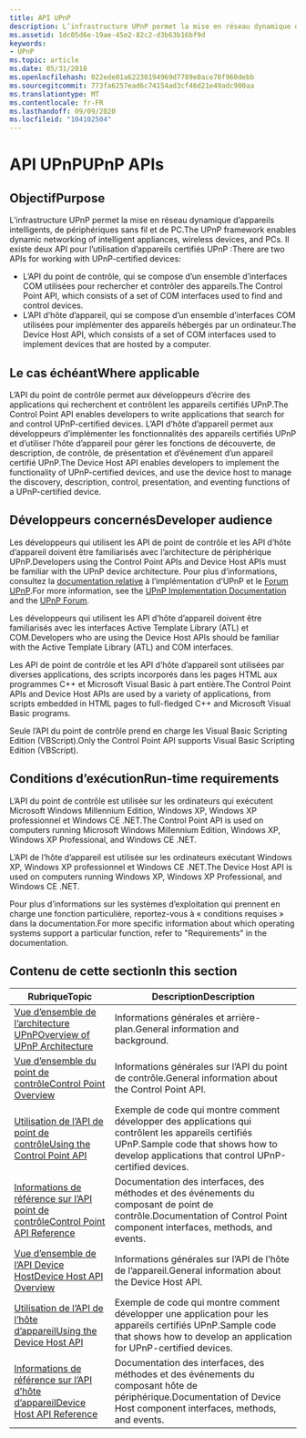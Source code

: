 ```yaml
---
title: API UPnP
description: L’infrastructure UPnP permet la mise en réseau dynamique d’appareils intelligents, de périphériques sans fil et de PC.
ms.assetid: 1dc05d6e-19ae-45e2-82c2-d3b63b16bf9d
keywords:
- UPnP
ms.topic: article
ms.date: 05/31/2018
ms.openlocfilehash: 022ede01a62230194969d7789e0ace70f960debb
ms.sourcegitcommit: 773fa6257ead6c74154ad3cf46d21e49adc900aa
ms.translationtype: MT
ms.contentlocale: fr-FR
ms.lasthandoff: 09/09/2020
ms.locfileid: "104102504"
---
```

# <a name="upnp-apis"></a><span data-ttu-id="47999-104">API UPnP</span><span class="sxs-lookup"><span data-stu-id="47999-104">UPnP APIs</span></span>

## <a name="purpose"></a><span data-ttu-id="47999-105">Objectif</span><span class="sxs-lookup"><span data-stu-id="47999-105">Purpose</span></span>

<span data-ttu-id="47999-106">L’infrastructure UPnP permet la mise en réseau dynamique d’appareils intelligents, de périphériques sans fil et de PC.</span><span class="sxs-lookup"><span data-stu-id="47999-106">The UPnP  framework enables dynamic networking of intelligent appliances, wireless devices, and PCs.</span></span> <span data-ttu-id="47999-107">Il existe deux API pour l’utilisation d’appareils certifiés UPnP :</span><span class="sxs-lookup"><span data-stu-id="47999-107">There are two APIs for working with UPnP-certified devices:</span></span>

-   <span data-ttu-id="47999-108">L’API du point de contrôle, qui se compose d’un ensemble d’interfaces COM utilisées pour rechercher et contrôler des appareils.</span><span class="sxs-lookup"><span data-stu-id="47999-108">The Control Point API, which consists of a set of COM interfaces used to find and control devices.</span></span>
-   <span data-ttu-id="47999-109">L’API d’hôte d’appareil, qui se compose d’un ensemble d’interfaces COM utilisées pour implémenter des appareils hébergés par un ordinateur.</span><span class="sxs-lookup"><span data-stu-id="47999-109">The Device Host API, which consists of a set of COM interfaces used to implement devices that are hosted by a computer.</span></span>

## <a name="where-applicable"></a><span data-ttu-id="47999-110">Le cas échéant</span><span class="sxs-lookup"><span data-stu-id="47999-110">Where applicable</span></span>

<span data-ttu-id="47999-111">L’API du point de contrôle permet aux développeurs d’écrire des applications qui recherchent et contrôlent les appareils certifiés UPnP.</span><span class="sxs-lookup"><span data-stu-id="47999-111">The Control Point API enables developers to write applications that search for and control UPnP-certified devices.</span></span> <span data-ttu-id="47999-112">L’API d’hôte d’appareil permet aux développeurs d’implémenter les fonctionnalités des appareils certifiés UPnP et d’utiliser l’hôte d’appareil pour gérer les fonctions de découverte, de description, de contrôle, de présentation et d’événement d’un appareil certifié UPnP.</span><span class="sxs-lookup"><span data-stu-id="47999-112">The Device Host API enables developers to implement the functionality of UPnP-certified devices, and use the device host to manage the discovery, description, control, presentation, and eventing functions of a UPnP-certified device.</span></span>

## <a name="developer-audience"></a><span data-ttu-id="47999-113">Développeurs concernés</span><span class="sxs-lookup"><span data-stu-id="47999-113">Developer audience</span></span>

<span data-ttu-id="47999-114">Les développeurs qui utilisent les API de point de contrôle et les API d’hôte d’appareil doivent être familiarisés avec l’architecture de périphérique UPnP.</span><span class="sxs-lookup"><span data-stu-id="47999-114">Developers using the Control Point APIs and Device Host APIs must be familiar with the UPnP device architecture.</span></span> <span data-ttu-id="47999-115">Pour plus d’informations, consultez la [documentation relative](https://openconnectivity.org/resources/upnpresources.zip) à l’implémentation d’UPnP et le [Forum UPnP](https://openconnectivity.org/).</span><span class="sxs-lookup"><span data-stu-id="47999-115">For more information, see the [UPnP Implementation Documentation](https://openconnectivity.org/resources/upnpresources.zip) and the [UPnP Forum](https://openconnectivity.org/).</span></span>

<span data-ttu-id="47999-116">Les développeurs qui utilisent les API d’hôte d’appareil doivent être familiarisés avec les interfaces Active Template Library (ATL) et COM.</span><span class="sxs-lookup"><span data-stu-id="47999-116">Developers who are using the Device Host APIs should be familiar with the Active Template Library (ATL) and COM interfaces.</span></span>

<span data-ttu-id="47999-117">Les API de point de contrôle et les API d’hôte d’appareil sont utilisées par diverses applications, des scripts incorporés dans les pages HTML aux programmes C++ et Microsoft Visual Basic à part entière.</span><span class="sxs-lookup"><span data-stu-id="47999-117">The Control Point APIs and Device Host APIs are used by a variety of applications, from scripts embedded in HTML pages to full-fledged C++ and Microsoft Visual Basic programs.</span></span>

<span data-ttu-id="47999-118">Seule l’API du point de contrôle prend en charge les Visual Basic Scripting Edition (VBScript).</span><span class="sxs-lookup"><span data-stu-id="47999-118">Only the Control Point API supports Visual Basic Scripting Edition (VBScript).</span></span>

## <a name="run-time-requirements"></a><span data-ttu-id="47999-119">Conditions d’exécution</span><span class="sxs-lookup"><span data-stu-id="47999-119">Run-time requirements</span></span>

<span data-ttu-id="47999-120">L’API du point de contrôle est utilisée sur les ordinateurs qui exécutent Microsoft Windows Millennium Edition, Windows XP, Windows XP professionnel et Windows CE .NET.</span><span class="sxs-lookup"><span data-stu-id="47999-120">The Control Point API is used on computers running Microsoft Windows Millennium Edition, Windows XP, Windows XP Professional, and Windows CE .NET.</span></span>

<span data-ttu-id="47999-121">L’API de l’hôte d’appareil est utilisée sur les ordinateurs exécutant Windows XP, Windows XP professionnel et Windows CE .NET.</span><span class="sxs-lookup"><span data-stu-id="47999-121">The Device Host API is used on computers running Windows XP, Windows XP Professional, and Windows CE .NET.</span></span>

<span data-ttu-id="47999-122">Pour plus d’informations sur les systèmes d’exploitation qui prennent en charge une fonction particulière, reportez-vous à « conditions requises » dans la documentation.</span><span class="sxs-lookup"><span data-stu-id="47999-122">For more specific information about which operating systems support a particular function, refer to "Requirements" in the documentation.</span></span>

## <a name="in-this-section"></a><span data-ttu-id="47999-123">Contenu de cette section</span><span class="sxs-lookup"><span data-stu-id="47999-123">In this section</span></span>



| <span data-ttu-id="47999-124">Rubrique</span><span class="sxs-lookup"><span data-stu-id="47999-124">Topic</span></span>                                                                                          | <span data-ttu-id="47999-125">Description</span><span class="sxs-lookup"><span data-stu-id="47999-125">Description</span></span>                                                                                        |
|------------------------------------------------------------------------------------------------|----------------------------------------------------------------------------------------------------|
| [<span data-ttu-id="47999-126">Vue d’ensemble de l’architecture UPnP</span><span class="sxs-lookup"><span data-stu-id="47999-126">Overview of UPnP Architecture</span></span>](overview-of-universal-plug-and-play.md)<br/>            | <span data-ttu-id="47999-127">Informations générales et arrière-plan.</span><span class="sxs-lookup"><span data-stu-id="47999-127">General information and background.</span></span><br/>                                                     |
| [<span data-ttu-id="47999-128">Vue d’ensemble du point de contrôle</span><span class="sxs-lookup"><span data-stu-id="47999-128">Control Point Overview</span></span>](control-point-api.md)<br/>                                     | <span data-ttu-id="47999-129">Informations générales sur l’API du point de contrôle.</span><span class="sxs-lookup"><span data-stu-id="47999-129">General information about the Control Point API.</span></span><br/>                                        |
| [<span data-ttu-id="47999-130">Utilisation de l’API de point de contrôle</span><span class="sxs-lookup"><span data-stu-id="47999-130">Using the Control Point API</span></span>](using-the-control-point-api-with-upnp-technology.md)<br/> | <span data-ttu-id="47999-131">Exemple de code qui montre comment développer des applications qui contrôlent les appareils certifiés UPnP.</span><span class="sxs-lookup"><span data-stu-id="47999-131">Sample code that shows how to develop applications that control UPnP-certified devices.</span></span><br/> |
| [<span data-ttu-id="47999-132">Informations de référence sur l’API point de contrôle</span><span class="sxs-lookup"><span data-stu-id="47999-132">Control Point API Reference</span></span>](control-point-api-with-upnp-technology-reference.md)<br/> | <span data-ttu-id="47999-133">Documentation des interfaces, des méthodes et des événements du composant de point de contrôle.</span><span class="sxs-lookup"><span data-stu-id="47999-133">Documentation of Control Point component interfaces, methods, and events.</span></span><br/>               |
| [<span data-ttu-id="47999-134">Vue d’ensemble de l’API Device Host</span><span class="sxs-lookup"><span data-stu-id="47999-134">Device Host API Overview</span></span>](device-host-api.md)<br/>                                     | <span data-ttu-id="47999-135">Informations générales sur l’API de l’hôte de l’appareil.</span><span class="sxs-lookup"><span data-stu-id="47999-135">General information about the Device Host API.</span></span><br/>                                          |
| [<span data-ttu-id="47999-136">Utilisation de l’API de l’hôte d’appareil</span><span class="sxs-lookup"><span data-stu-id="47999-136">Using the Device Host API</span></span>](using-the-device-host-api-with-upnp-technology.md)<br/>     | <span data-ttu-id="47999-137">Exemple de code qui montre comment développer une application pour les appareils certifiés UPnP.</span><span class="sxs-lookup"><span data-stu-id="47999-137">Sample code that shows how to develop an application for UPnP-certified devices.</span></span><br/>        |
| [<span data-ttu-id="47999-138">Informations de référence sur l’API d’hôte d’appareil</span><span class="sxs-lookup"><span data-stu-id="47999-138">Device Host API Reference</span></span>](device-host-api-with-upnp-technology-reference.md)<br/>     | <span data-ttu-id="47999-139">Documentation des interfaces, des méthodes et des événements du composant hôte de périphérique.</span><span class="sxs-lookup"><span data-stu-id="47999-139">Documentation of Device Host component interfaces, methods, and events.</span></span><br/>                 |



 

 

 





